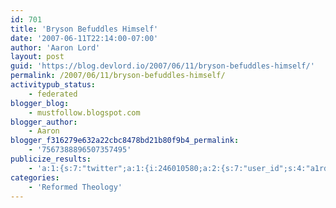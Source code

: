 ```yaml
---
id: 701
title: 'Bryson Befuddles Himself'
date: '2007-06-11T22:14:00-07:00'
author: 'Aaron Lord'
layout: post
guid: 'https://blog.devlord.io/2007/06/11/bryson-befuddles-himself/'
permalink: /2007/06/11/bryson-befuddles-himself/
activitypub_status:
    - federated
blogger_blog:
    - mustfollow.blogspot.com
blogger_author:
    - Aaron
blogger_f316279e632a22cbc8478bd21b80f9b4_permalink:
    - '7567388896507357495'
publicize_results:
    - 'a:1:{s:7:"twitter";a:1:{i:246010580;a:2:{s:7:"user_id";s:4:"a1rd";s:7:"post_id";s:18:"185885691987755008";}}}'
categories:
    - 'Reformed Theology'
---
```


